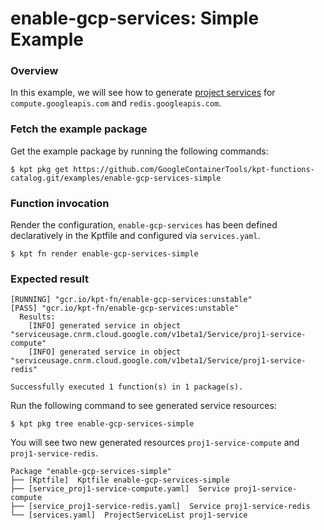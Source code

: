 # enable-gcp-services: Simple Example

### Overview

In this example, we will see how to generate [project services](https://cloud.google.com/config-connector/docs/reference/resource-docs/serviceusage/service) for `compute.googleapis.com` and `redis.googleapis.com`.

### Fetch the example package

Get the example package by running the following commands:

```shell
$ kpt pkg get https://github.com/GoogleContainerTools/kpt-functions-catalog.git/examples/enable-gcp-services-simple
```

### Function invocation

Render the configuration, `enable-gcp-services` has been defined declaratively in the Kptfile and configured via `services.yaml`.

```shell
$ kpt fn render enable-gcp-services-simple
```

### Expected result

```shell
[RUNNING] "gcr.io/kpt-fn/enable-gcp-services:unstable"
[PASS] "gcr.io/kpt-fn/enable-gcp-services:unstable"
  Results:
    [INFO] generated service in object "serviceusage.cnrm.cloud.google.com/v1beta1/Service/proj1-service-compute"
    [INFO] generated service in object "serviceusage.cnrm.cloud.google.com/v1beta1/Service/proj1-service-redis"

Successfully executed 1 function(s) in 1 package(s).
```

Run the following command to see generated service resources:

```shell
$ kpt pkg tree enable-gcp-services-simple
```

You will see two new generated resources `proj1-service-compute` and `proj1-service-redis`.

```shell
Package "enable-gcp-services-simple"
├── [Kptfile]  Kptfile enable-gcp-services-simple
├── [service_proj1-service-compute.yaml]  Service proj1-service-compute
├── [service_proj1-service-redis.yaml]  Service proj1-service-redis
└── [services.yaml]  ProjectServiceList proj1-service
```
